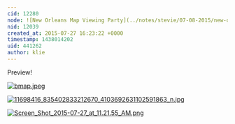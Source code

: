```yaml
---
cid: 12280
node: ![New Orleans Map Viewing Party](../notes/stevie/07-08-2015/new-orleans-map-viewing-party)
nid: 12039
created_at: 2015-07-27 16:23:22 +0000
timestamp: 1438014202
uid: 441262
author: klie
---
```


Preview!

[![bmap.jpeg](https://i.publiclab.org/system/images/photos/000/010/904/original/bmap.jpeg)](https://i.publiclab.org/system/images/photos/000/010/904/original/bmap.jpeg)

[![11698416_835402833212670_4103692631102591863_n.jpg](https://i.publiclab.org/system/images/photos/000/010/905/medium/11698416_835402833212670_4103692631102591863_n.jpg)](https://i.publiclab.org/system/images/photos/000/010/905/original/11698416_835402833212670_4103692631102591863_n.jpg)


[![Screen_Shot_2015-07-27_at_11.21.55_AM.png](https://i.publiclab.org/system/images/photos/000/010/906/medium/Screen_Shot_2015-07-27_at_11.21.55_AM.png)](https://i.publiclab.org/system/images/photos/000/010/906/original/Screen_Shot_2015-07-27_at_11.21.55_AM.png)

